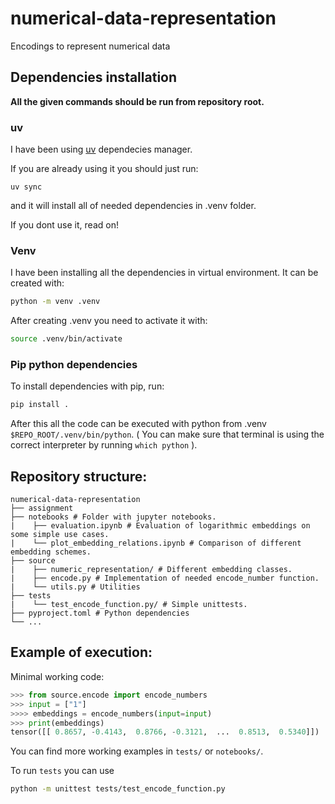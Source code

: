 # numerical-data-representation
Encodings to represent numerical data

## Dependencies installation

**All the given commands should be run from repository root.**

### uv

I have been using [uv](https://astral.sh/blog/uv) dependecies manager.

If you are already using it you should just run:
```
uv sync
```
and it will install all of needed dependencies in .venv folder.

If you dont use it, read on!

### Venv

I have been installing all the dependencies in virtual environment. It can be created with:
```bash
python -m venv .venv
```
After creating .venv you need to activate it with:
```bash
source .venv/bin/activate
```
### Pip python dependencies
To install dependencies with pip, run:
```bash
pip install .
```
After this all the code can be executed with python from .venv `$REPO_ROOT/.venv/bin/python`. ( You can make sure that terminal is using the correct interpreter by running `which python` ). 

## Repository structure:
```
numerical-data-representation
├── assignment
├── notebooks # Folder with jupyter notebooks. 
|    ├── evaluation.ipynb # Evaluation of logarithmic embeddings on some simple use cases.
|    └── plot_embedding_relations.ipynb # Comparison of different embedding schemes.
├── source
|    ├── numeric_representation/ # Different embedding classes.
|    ├── encode.py # Implementation of needed encode_number function.
|    └── utils.py # Utilities
├── tests
|    └── test_encode_function.py/ # Simple unittests.
├── pyproject.toml # Python dependencies
└── ...
```

## Example of execution:
Minimal working code:
```python
>>> from source.encode import encode_numbers
>>> input = ["1"]
>>>> embeddings = encode_numbers(input=input)
>>> print(embeddings)
tensor([[ 0.8657, -0.4143,  0.8766, -0.3121,  ...  0.8513,  0.5340]])
```

You can find more working examples in `tests/` or `notebooks/`.

To run `tests` you can use
```bash
python -m unittest tests/test_encode_function.py
```